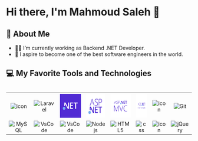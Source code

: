 # Hi there, I'm Mahmoud Saleh 👋

## 💼 About Me
- 👨‍💻 I’m currently working as Backend .NET Developer.
- 🌱 I aspire to become one of the best software engineers in the world.
  
## 💻 My Favorite Tools and Technologies

<div style="display: flex; align-items: flex-start; align: center">
<table align="center">
  <tr>
    <td align="center" width="96">
        <img src="https://techstack-generator.vercel.app/csharp-icon.svg" alt="icon" width="65" height="65" />
      <br>
<!--       C# -->
    </td>
    <td align="center"  width="96">
        <img src="https://simpleicons.org/icons/awslambda.svg" width="48" height="48" alt="Laravel" />
      <br>
<!--       LINQ -->
    </td>
    <td align="center" width="96">
        <img src="https://github.com/campusMVP/dotnetLogoPack/blob/main/dotNET/bitmap/logo_.NET_RGB_square-negative.png" alt="icon" width="65" height="65" />
      <br>
<!--       .NET -->
    </td>
     <td align="center" width="96">
        <img src="https://github.com/campusMVP/dotnetLogoPack/blob/main/ASP.NET/bitmap/logo_ASP.NET_RGB_square.png" alt="icon" width="65" height="65" />
      <br>
<!--       ASP.NET -->
    </td>
    <td align="center" width="96">
        <img src="https://github.com/campusMVP/dotnetLogoPack/blob/main/ASP.NET%20MVC/bitmap/logo_ASP.NET-MVC_RGB_square.png" alt="icon" width="65" height="65" />
      <br>
<!--       ASP.NET MVC -->
    </td>
    <td align="center" width="96">
        <img src="https://github.com/campusMVP/dotnetLogoPack/blob/main/ADO.NET%20Entity%20Framework/bitmap/logo_ADO.NET-Entity-Framework_RGB_square.png" alt="icon" width="65" height="65" />
      <br>
<!--       ADO.NET Entity-Framework -->
    </td>    
    <td align="center" width="96">
        <img src="https://techstack-generator.vercel.app/github-icon.svg" alt="icon" width="65" height="65" />
      <br>
<!--       Github -->
    </td>
    <td align="center" width="96"> 
        <img src="https://user-images.githubusercontent.com/25181517/192108372-f71d70ac-7ae6-4c0d-8395-51d8870c2ef0.png" width="48" height="48" alt="Git" />
      <br>
<!--       Git -->
    </td>    
  </tr>
  
  <tr>
    <td align="center" width="96">
        <img src="https://skillicons.dev/icons?i=graphql" width="48" height="48" alt="MySQL" />
      <br>
<!--       GraphQL -->
    </td>
    <td align="center" width="96">
        <img src="https://skillicons.dev/icons?i=vscode" width="48" height="48" alt="VsCode" />
      <br>
<!--       VsCode -->
    </td>
    <td align="center" width="96">
        <img src="https://skillicons.dev/icons?i=visualstudio" width="48" height="48" alt="VsCode" />
      <br>
<!--       VS -->
    </td>
    <td align="center" width="96">      
        <img src="https://skillicons.dev/icons?i=jquery" width="48" height="48" alt="Nodejs" />
      <br>
<!--       JQuery -->
    </td>
    <td align="center"  width="96">
        <img src="https://skillicons.dev/icons?i=html" width="48" height="48" alt="HTML5" />
      <br>
<!--       HTML5 -->
    </td>
    <td align="center" width="96">
        <img src="https://skillicons.dev/icons?i=css" width="48" height="48" alt="css" />
      <br>
<!--       CSS -->
    </td>
    <td align="center" width="96">
        <img src="https://skillicons.dev/icons?i=js" alt="icon" width="65" height="65" />
      <br>
<!--       JavaScript -->
    </td>
    <td align="center" width="96">
        <img src="https://skillicons.dev/icons?i=postman" width="48" height="48" alt="jQuery" />
      <br>
<!--       Postman -->
    </td> 
  </tr>
  
<!--   <tr>            
    <td align="center"  width="96">
        <img src="https://skillicons.dev/icons?i=bootstrap" width="48" height="48" alt="bootstrap" />
      <br>Bootstrap
    </td>
    <td align="center" width="96">
        <img src="https://skillicons.dev/icons?i=sass" width="48" height="48" alt="Sass" />
      <br>Sass
    </td>
    <td align="center" width="96">
        <img src="https://skillicons.dev/icons?i=tailwind" width="48" height="48" alt="tailwind" />
      <br>Tailwind
    </td>
    
    <td align="center" width="96">
        <img src="https://skillicons.dev/icons?i=ts" alt="icon" width="65" height="65" />
      <br>TypeScript
    </td>
    <td align="center" width="96">
        <img src="https://skillicons.dev/icons?i=angular" alt="icon" width="65" height="65" />
      <br>Angular
    </td>    
  </tr> -->  
</table>
